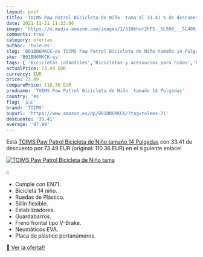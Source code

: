```yaml
---
layout: post
title: 'TOIMS Paw Patrol Bicicleta de Niño  tama al 33.41 % de descuento'
date: 2021-11-21 11:33:06
image: 'https://m.media-amazon.com/images/I/51Okhor2hFS._SL500_._SL400_.jpg'
comments: true
category: ofertas
author: 'tole.es'
slug: 'B01BN6MKCK-es TOIMS Paw Patrol Bicicleta de Niño tamaño 14 Pulgadas'
sku: 'B01BN6MKCK-es'
tags: [ 'Bicicletas infantiles','Bicicletas y acessorios para niños','Ciclismo','Deportes y aire libre','Ropa y equipo para deportes','bicicleta','toims', ]
actualPrice: 73.49 EUR
currency: EUR
price: 73.49
comparePrice: 110.36 EUR
prodname: 'TOIMS Paw Patrol Bicicleta de Niño  tamaño 14 Pulgadas'
country: 'es'
flag: '🇪🇸'
brand: 'TOIMS'
buyurl: 'https://www.amazon.es/dp/B01BN6MKCK/?tag=tolees-21'
descuento: '33.41'
average: '87.99'
---
```


Está [TOIMS Paw Patrol Bicicleta de Niño  tamaño 14 Pulgadas](https://www.amazon.es/dp/B01BN6MKCK/?tag=tolees-21) con 33.41 de descuento por 73.49 EUR (original: 110.36 EUR) en el siguiente enlace!

[![TOIMS Paw Patrol Bicicleta de Niño  tama](https://m.media-amazon.com/images/I/51Okhor2hFS._SL500_._SL400_.jpg)](https://www.amazon.es/dp/B01BN6MKCK/?tag=tolees-21)

ℹ️:

- Cumple con EN71.
- Bicicleta 14 niño.
- Ruedas de Plástico.
- Sillín flexible.
- Estabilizadores.
- Guardabarros.
- Freno frontal tipo V-Brake.
- Neumáticos EVA.
- Placa de plástico portanúmeros.

[🛒 Ver la oferta!!](https://www.amazon.es/dp/B01BN6MKCK/?tag=tolees-21)

